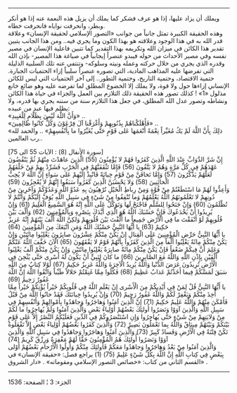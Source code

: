 ------------------------------------------------------------------------

ويملك أن يزاد عليها، إذا هو عرف فشكر كما يملك أن يزيل هذه النعمة عنه إذا
هو أنكر وبطر، وانحرفت نواياه فانحرفت خطاه.  
وهذه الحقيقة الكبيرة تمثل جانباً من جوانب «التصور الإسلامي لحقيقة
الإنسان» وعلاقة قدر الله به في هذا الوجود وعلاقته هو بهذا الكون وما يجري
فيه.. ومن هذا الجانب يتبين تقدير هذا الكائن في ميزان الله وتكريمه بهذا
التقدير كما تتبين فاعلية الإنسان في مصير نفسه وفي مصير الأحداث من حوله
فيبدو عنصراً إيجابياً في صياغة هذا المصير- بإذن الله وقدره الذي يجري من
خلال حركته وعمله ونيته وسلوكه- وتنتفي عنه تلك السلبية الذليلة التي
تفرضها عليه المذاهب المادية، التي تصوره عنصراً سلبياً إزاء الحتميات
الجبارة. حتمية الاقتصاد، وحتمية التاريخ، وحتمية التطور.. إلى آخر
الحتميات التي ليس للكائن الإنساني إزاءها حول ولا قوة، ولا يملك إلا
الخضوع المطلق لما تفرضه عليه وهو ضائع خانع مذلول «1» ! كذلك تصور هذه
الحقيقة ذلك التلازم بين العمل والجزاء في حياة هذا الكائن ونشاطه وتصور
عدل الله المطلق، في جعل هذا التلازم سنة من سننه يجري بها قدره، ولا يظلم
فيها عبد من عبيده:  
«وَأَنَّ اللَّهَ لَيْسَ بِظَلَّامٍ لِلْعَبِيدِ» ..  
«فَأَهْلَكْناهُمْ بِذُنُوبِهِمْ وَأَغْرَقْنا آلَ فِرْعَوْنَ وَكُلٌّ كانُوا ظالِمِينَ» ..  
«ذلِكَ بِأَنَّ اللَّهَ لَمْ يَكُ مُغَيِّراً نِعْمَةً أَنْعَمَها عَلى قَوْمٍ حَتَّى يُغَيِّرُوا ما بِأَنْفُسِهِمْ» ..
والحمد لله رب العالمين..  
  
\[سورة الأنفال (8) : الآيات 55 الى 75\]  
إِنَّ شَرَّ الدَّوَابِّ عِنْدَ اللَّهِ الَّذِينَ كَفَرُوا فَهُمْ لا يُؤْمِنُونَ (55) الَّذِينَ عاهَدْتَ مِنْهُمْ ثُمَّ
يَنْقُضُونَ عَهْدَهُمْ فِي كُلِّ مَرَّةٍ وَهُمْ لا يَتَّقُونَ (56) فَإِمَّا تَثْقَفَنَّهُمْ فِي الْحَرْبِ فَشَرِّدْ بِهِمْ
مَنْ خَلْفَهُمْ لَعَلَّهُمْ يَذَّكَّرُونَ (57) وَإِمَّا تَخافَنَّ مِنْ قَوْمٍ خِيانَةً فَانْبِذْ إِلَيْهِمْ عَلى سَواءٍ
إِنَّ اللَّهَ لا يُحِبُّ الْخائِنِينَ (58) وَلا يَحْسَبَنَّ الَّذِينَ كَفَرُوا سَبَقُوا إِنَّهُمْ لا يُعْجِزُونَ
(59)  
وَأَعِدُّوا لَهُمْ مَا اسْتَطَعْتُمْ مِنْ قُوَّةٍ وَمِنْ رِباطِ الْخَيْلِ تُرْهِبُونَ بِهِ عَدُوَّ اللَّهِ وَعَدُوَّكُمْ
وَآخَرِينَ مِنْ دُونِهِمْ لا تَعْلَمُونَهُمُ اللَّهُ يَعْلَمُهُمْ وَما تُنْفِقُوا مِنْ شَيْءٍ فِي سَبِيلِ اللَّهِ
يُوَفَّ إِلَيْكُمْ وَأَنْتُمْ لا تُظْلَمُونَ (60) وَإِنْ جَنَحُوا لِلسَّلْمِ فَاجْنَحْ لَها وَتَوَكَّلْ عَلَى اللَّهِ
إِنَّهُ هُوَ السَّمِيعُ الْعَلِيمُ (61) وَإِنْ يُرِيدُوا أَنْ يَخْدَعُوكَ فَإِنَّ حَسْبَكَ اللَّهُ هُوَ الَّذِي
أَيَّدَكَ بِنَصْرِهِ وَبِالْمُؤْمِنِينَ (62) وَأَلَّفَ بَيْنَ قُلُوبِهِمْ لَوْ أَنْفَقْتَ ما فِي الْأَرْضِ جَمِيعاً ما
أَلَّفْتَ بَيْنَ قُلُوبِهِمْ وَلكِنَّ اللَّهَ أَلَّفَ بَيْنَهُمْ إِنَّهُ عَزِيزٌ حَكِيمٌ (63) يا أَيُّهَا النَّبِيُّ
حَسْبُكَ اللَّهُ وَمَنِ اتَّبَعَكَ مِنَ الْمُؤْمِنِينَ (64)  
يا أَيُّهَا النَّبِيُّ حَرِّضِ الْمُؤْمِنِينَ عَلَى الْقِتالِ إِنْ يَكُنْ مِنْكُمْ عِشْرُونَ صابِرُونَ يَغْلِبُوا
مِائَتَيْنِ وَإِنْ يَكُنْ مِنْكُمْ مِائَةٌ يَغْلِبُوا أَلْفاً مِنَ الَّذِينَ كَفَرُوا بِأَنَّهُمْ قَوْمٌ لا يَفْقَهُونَ
(65) الْآنَ خَفَّفَ اللَّهُ عَنْكُمْ وَعَلِمَ أَنَّ فِيكُمْ ضَعْفاً فَإِنْ يَكُنْ مِنْكُمْ مِائَةٌ صابِرَةٌ يَغْلِبُوا
مِائَتَيْنِ وَإِنْ يَكُنْ مِنْكُمْ أَلْفٌ يَغْلِبُوا أَلْفَيْنِ بِإِذْنِ اللَّهِ وَاللَّهُ مَعَ الصَّابِرِينَ (66) ما
كانَ لِنَبِيٍّ أَنْ يَكُونَ لَهُ أَسْرى حَتَّى يُثْخِنَ فِي الْأَرْضِ تُرِيدُونَ عَرَضَ الدُّنْيا وَاللَّهُ يُرِيدُ
الْآخِرَةَ وَاللَّهُ عَزِيزٌ حَكِيمٌ (67) لَوْلا كِتابٌ مِنَ اللَّهِ سَبَقَ لَمَسَّكُمْ فِيما أَخَذْتُمْ عَذابٌ
عَظِيمٌ (68) فَكُلُوا مِمَّا غَنِمْتُمْ حَلالاً طَيِّباً وَاتَّقُوا اللَّهَ إِنَّ اللَّهَ غَفُورٌ رَحِيمٌ
(69)  
يا أَيُّهَا النَّبِيُّ قُلْ لِمَنْ فِي أَيْدِيكُمْ مِنَ الْأَسْرى إِنْ يَعْلَمِ اللَّهُ فِي قُلُوبِكُمْ خَيْراً
يُؤْتِكُمْ خَيْراً مِمَّا أُخِذَ مِنْكُمْ وَيَغْفِرْ لَكُمْ وَاللَّهُ غَفُورٌ رَحِيمٌ (70) وَإِنْ يُرِيدُوا خِيانَتَكَ
فَقَدْ خانُوا اللَّهَ مِنْ قَبْلُ فَأَمْكَنَ مِنْهُمْ وَاللَّهُ عَلِيمٌ حَكِيمٌ (71) إِنَّ الَّذِينَ آمَنُوا
وَهاجَرُوا وَجاهَدُوا بِأَمْوالِهِمْ وَأَنْفُسِهِمْ فِي سَبِيلِ اللَّهِ وَالَّذِينَ آوَوْا وَنَصَرُوا أُولئِكَ
بَعْضُهُمْ أَوْلِياءُ بَعْضٍ وَالَّذِينَ آمَنُوا وَلَمْ يُهاجِرُوا ما لَكُمْ مِنْ وَلايَتِهِمْ مِنْ شَيْءٍ حَتَّى
يُهاجِرُوا وَإِنِ اسْتَنْصَرُوكُمْ فِي الدِّينِ فَعَلَيْكُمُ النَّصْرُ إِلاَّ عَلى قَوْمٍ بَيْنَكُمْ وَبَيْنَهُمْ
مِيثاقٌ وَاللَّهُ بِما تَعْمَلُونَ بَصِيرٌ (72) وَالَّذِينَ كَفَرُوا بَعْضُهُمْ أَوْلِياءُ بَعْضٍ إِلاَّ
تَفْعَلُوهُ تَكُنْ فِتْنَةٌ فِي الْأَرْضِ وَفَسادٌ كَبِيرٌ (73) وَالَّذِينَ آمَنُوا وَهاجَرُوا وَجاهَدُوا فِي
سَبِيلِ اللَّهِ وَالَّذِينَ آوَوْا وَنَصَرُوا أُولئِكَ هُمُ الْمُؤْمِنُونَ حَقًّا لَهُمْ مَغْفِرَةٌ وَرِزْقٌ كَرِيمٌ
(74)  
وَالَّذِينَ آمَنُوا مِنْ بَعْدُ وَهاجَرُوا وَجاهَدُوا مَعَكُمْ فَأُولئِكَ مِنْكُمْ وَأُولُوا الْأَرْحامِ
بَعْضُهُمْ أَوْلى بِبَعْضٍ فِي كِتابِ اللَّهِ إِنَّ اللَّهَ بِكُلِّ شَيْءٍ عَلِيمٌ (75) (1) يراجع فصل:
«حقيقة الإنسان» في القسم الثاني من كتاب: «خصائص التصور الإسلامي
ومقوماته» . «دار الشروق» .

------------------------------------------------------------------------

الجزء: 3 ¦ الصفحة: 1536
